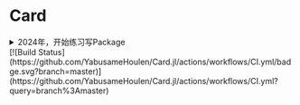 # Card
<details>
<summary>2024年，开始练习写Package</summary>
  疯狂commit，瞎鸡儿乱写
  没人教我，又无聊得很，就是这样了...
</details>
[![Build Status](https://github.com/YabusameHoulen/Card.jl/actions/workflows/CI.yml/badge.svg?branch=master)](https://github.com/YabusameHoulen/Card.jl/actions/workflows/CI.yml?query=branch%3Amaster)
